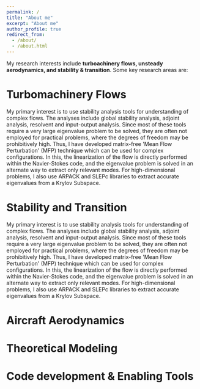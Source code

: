 ```yaml
---
permalink: /
title: "About me"
excerpt: "About me"
author_profile: true
redirect_from: 
  - /about/
  - /about.html
---
```


My research interests include **turboachinery flows, unsteady aerodynamics, and stability & transition**. Some key research areas are:

Turbomachinery Flows 
======
My primary interest is to use stability analysis tools for understanding of complex flows. The analyses include global stability analysis, adjoint analysis, resolvent and input-output analysis. Since most of these tools require a very large eigenvalue problem to be solved, they are often not employed for practical problems, where the degrees of freedom may be prohibitively high. Thus, I have developed matrix-free 'Mean Flow Perturbation' (MFP) technique which can be used for complex configurations. In this, the linearization of the flow is directly performed within the Navier-Stokes code, and the eigenvalue problem is solved in an alternate way to extract only relevant modes. For high-dimensional problems, I also use ARPACK and SLEPc libraries to extract accurate eigenvalues from a Krylov Subspace.

Stability and Transition 
======
My primary interest is to use stability analysis tools for understanding of complex flows. The analyses include global stability analysis, adjoint analysis, resolvent and input-output analysis. Since most of these tools require a very large eigenvalue problem to be solved, they are often not employed for practical problems, where the degrees of freedom may be prohibitively high. Thus, I have developed matrix-free 'Mean Flow Perturbation' (MFP) technique which can be used for complex configurations. In this, the linearization of the flow is directly performed within the Navier-Stokes code, and the eigenvalue problem is solved in an alternate way to extract only relevant modes. For high-dimensional problems, I also use ARPACK and SLEPc libraries to extract accurate eigenvalues from a Krylov Subspace.  

Aircraft Aerodynamics 
======


Theoretical Modeling 
======


Code development & Enabling Tools 
======



